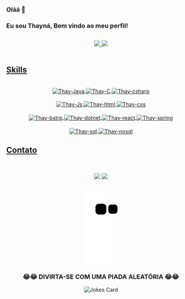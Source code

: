 ### Oláá 👋
### Eu sou Thayná, Bem vindo ao meu perfil!

 
##

<div align="center">
  <a href="https://github.com/Thayhabeck">
  <img height="180em"  src="https://github-readme-stats.vercel.app/api?username=thayhabeck&show_icons=true&theme=dracula&include_all_commits=true&count_private=true"/>
  <img height="180em"  src="https://github-readme-stats.vercel.app/api/top-langs/?username=thayhabeck&layout=compact&langs_count=7&theme=dracula"/>
</div>
  <br/>
  
 ## Skills
  
<div align="center" style="display: inline_block"><br>
  
  <img align="center" alt="Thay-Java" height="30" src="https://img.shields.io/badge/Java-ED8B00?style=for-the-badge&logo=java&logoColor=white">
  <img align="center" alt="Thay-C" height="30" src="https://img.shields.io/badge/C-00599C?style=for-the-badge&logo=c&logoColor=white">
  <img align="center" alt="Thay-csharp" height="30" src="https://img.shields.io/badge/C%23-239120?style=for-the-badge&logo=c-sharp&logoColor=white">
  
</div>
  
<div align="center" style="display: inline_block"><br>
  
  <img align="center" alt="Thay-Js" height="30" src="https://img.shields.io/badge/JavaScript-F7DF1E?style=for-the-badge&logo=javascript&logoColor=black">
  <img align="center" alt="Thay-html" height="30" src="https://img.shields.io/badge/HTML5-E34F26?style=for-the-badge&logo=html5&logoColor=white">
  <img align="center" alt="Thay-css" height="30" src="https://img.shields.io/badge/CSS3-1572B6?style=for-the-badge&logo=css3&logoColor=white">
  
</div>
  
<div align="center" style="display: inline_block"><br>
  
  <img align="center" alt="Thay-bstrp" height="30" src="https://img.shields.io/badge/Bootstrap-563D7C?style=for-the-badge&logo=bootstrap&logoColor=white">
  <img align="center" alt="Thay-dotnet" height="30" src="https://img.shields.io/badge/.NET-5C2D91?style=for-the-badge&logo=.net&logoColor=white">
  <img align="center" alt="Thay-react" height="30" src="https://img.shields.io/badge/React-20232A?style=for-the-badge&logo=react&logoColor=61DAFB">
  <img align="center" alt="Thay-spring" height="30" src="https://img.shields.io/badge/Spring-6DB33F?style=for-the-badge&logo=spring&logoColor=white">
  
</div>
  
<div align="center" style="display: inline_block"><br>
  
  <img align="center" alt="Thay-sql" height="30" src="https://img.shields.io/badge/PostgreSQL-316192?style=for-the-badge&logo=postgresql&logoColor=white">
  <img align="center" alt="Thay-nosql" height="30" src="https://img.shields.io/badge/MongoDB-4EA94B?style=for-the-badge&logo=mongodb&logoColor=white">
  
</div>
  
   ## Contato
  
<div align="center" style="display: inline_block"><br>
    
  <a href="https://www.linkedin.com/in/thayn%C3%A1-habeck-019514105/" target="_blank"><img src="https://img.shields.io/badge/LinkedIn-0077B5?style=for-the-badge&logo=linkedin&logoColor=white" target="_blank"></a> 
  <a href = "mailto:thaynahabeck@gmail.com"><img src="https://img.shields.io/badge/Gmail-D14836?style=for-the-badge&logo=gmail&logoColor=white" target="_blank"></a>
  
</div>
  
  ##
  
<div align="center">
    
  ![Snake animation](https://github.com/thayhabeck/thayhabeck/blob/output/github-contribution-grid-snake.svg)

</div>
<div align="center">
  
### 😂😂 DIVIRTA-SE COM UMA PIADA ALEATÓRIA 😂😂
  
  
 ![Jokes Card](https://readme-jokes.vercel.app/api)
  
  </div>
